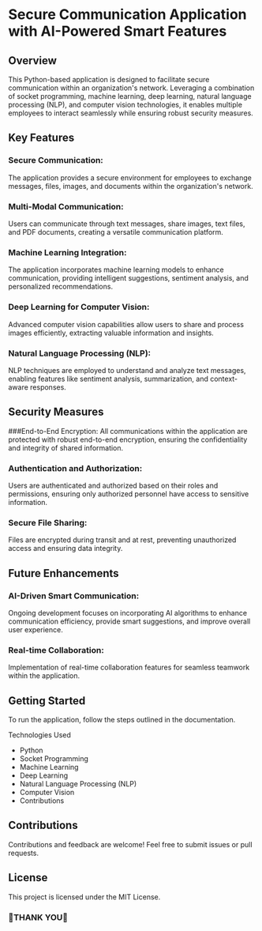 # Secure Communication Application with AI-Powered Smart Features
## Overview
This Python-based application is designed to facilitate secure communication within an organization's network. Leveraging a combination of socket programming, machine learning, deep learning, natural language processing (NLP), and computer vision technologies, it enables multiple employees to interact seamlessly while ensuring robust security measures.

## Key Features
### Secure Communication:
The application provides a secure environment for employees to exchange messages, files, images, and documents within the organization's network.

### Multi-Modal Communication: 
Users can communicate through text messages, share images, text files, and PDF documents, creating a versatile communication platform.

### Machine Learning Integration: 
The application incorporates machine learning models to enhance communication, providing intelligent suggestions, sentiment analysis, and personalized recommendations.

### Deep Learning for Computer Vision: 
Advanced computer vision capabilities allow users to share and process images efficiently, extracting valuable information and insights.

### Natural Language Processing (NLP): 
NLP techniques are employed to understand and analyze text messages, enabling features like sentiment analysis, summarization, and context-aware responses.

## Security Measures
###End-to-End Encryption: 
All communications within the application are protected with robust end-to-end encryption, ensuring the confidentiality and integrity of shared information.

### Authentication and Authorization: 
Users are authenticated and authorized based on their roles and permissions, ensuring only authorized personnel have access to sensitive information.

### Secure File Sharing: 
Files are encrypted during transit and at rest, preventing unauthorized access and ensuring data integrity.

## Future Enhancements
### AI-Driven Smart Communication: 
Ongoing development focuses on incorporating AI algorithms to enhance communication efficiency, provide smart suggestions, and improve overall user experience.

### Real-time Collaboration: 
Implementation of real-time collaboration features for seamless teamwork within the application.

## Getting Started
To run the application, follow the steps outlined in the documentation.

Technologies Used
<ul>
<li>Python</li>
<li>Socket Programming</li>
<li>Machine Learning</li>
<li>Deep Learning</li>
<li>Natural Language Processing (NLP)</li>
<li>Computer Vision</li>
<li>Contributions</li>
</ul>

## Contributions
Contributions and feedback are welcome! Feel free to submit issues or pull requests.

## License
This project is licensed under the MIT License.

### 🌹THANK YOU🌹

